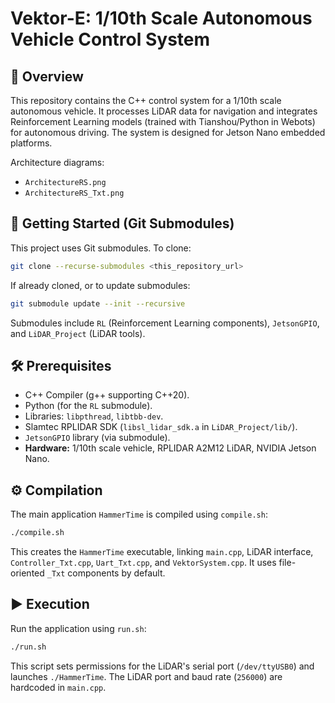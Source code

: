 # Vektor-E: 1/10th Scale Autonomous Vehicle Control System

## 🎯 Overview

This repository contains the C++ control system for a 1/10th scale autonomous vehicle. It processes LiDAR data for navigation and integrates Reinforcement Learning models (trained with Tianshou/Python in Webots) for autonomous driving. The system is designed for Jetson Nano embedded platforms.

Architecture diagrams:
*   `ArchitectureRS.png`
*   `ArchitectureRS_Txt.png`

## 🔗 Getting Started (Git Submodules)

This project uses Git submodules. To clone:
```bash
git clone --recurse-submodules <this_repository_url>
```
If already cloned, or to update submodules:
```bash
git submodule update --init --recursive
```
Submodules include `RL` (Reinforcement Learning components), `JetsonGPIO`, and `LiDAR_Project` (LiDAR tools).

## 🛠️ Prerequisites

*   C++ Compiler (g++ supporting C++20).
*   Python (for the `RL` submodule).
*   Libraries: `libpthread`, `libtbb-dev`.
*   Slamtec RPLIDAR SDK (`libsl_lidar_sdk.a` in `LiDAR_Project/lib/`).
*   `JetsonGPIO` library (via submodule).
*   **Hardware:** 1/10th scale vehicle, RPLIDAR A2M12 LiDAR, NVIDIA Jetson Nano.

## ⚙️ Compilation

The main application `HammerTime` is compiled using `compile.sh`:
```bash
./compile.sh
```
This creates the `HammerTime` executable, linking `main.cpp`, LiDAR interface, `Controller_Txt.cpp`, `Uart_Txt.cpp`, and `VektorSystem.cpp`. It uses file-oriented `_Txt` components by default.

## ▶️ Execution

Run the application using `run.sh`:
```bash
./run.sh
```
This script sets permissions for the LiDAR's serial port (`/dev/ttyUSB0`) and launches `./HammerTime`.
The LiDAR port and baud rate (`256000`) are hardcoded in `main.cpp`.

```
